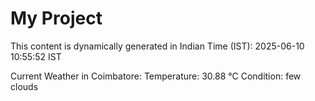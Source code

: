 # My Project

This content is dynamically generated in Indian Time (IST): 2025-06-10 10:55:52 IST


Current Weather in Coimbatore:
Temperature: 30.88 °C
Condition: few clouds
